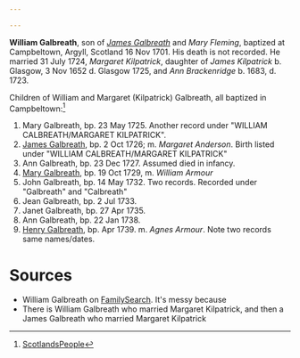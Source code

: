 ```yaml
---

---
```


**William Galbreath**, son of [*James Galbreath*](galbreath-james-1672.md) and *Mary Fleming*, baptized at Campbeltown, Argyll, Scotland 16 Nov 1701. His death is not recorded. He married 31 July 1724, *Margaret Kilpatrick*, daughter of *James Kilpatrick* b.  Glasgow, 3 Nov 1652 d. Glasgow 1725, and   *Ann Brackenridge* b. 1683, d. 1723.

Children of William and Margaret (Kilpatrick) Galbreath, all baptized in Campbeltown:[^children]

1. Mary Galbreath, bp. 23 May 1725. Another record under "WILLIAM CALBREATH/MARGARET KILPATRICK".
2. [James Galbreath](galbreath-james-1726.md), bp. 2 Oct 1726; m. *Margaret Anderson*.  Birth listed under "WILLIAM CALBREATH/MARGARET KILPATRICK"
3. Ann Galbreath, bp. 23 Dec 1727. Assumed died in infancy.
4. [Mary Galbreath](galbreath-mary-1729.md), bp. 19 Oct 1729, m. *William Armour*
5. John Galbreath, bp. 14 May 1732. Two records. Recorded under "Galbreath" and "Calbreath"
6. Jean Galbreath, bp. 2 Jul 1733.
7. Janet Galbreath, bp. 27 Apr 1735.
8. Ann Galbreath, bp. 22 Jan 1738.
9. [Henry Galbreath](galbreath-henry-1739.md), bp. Apr 1739. m. *Agnes Armour*. Note two records same names/dates.


# Sources

- William Galbreath on [FamilySearch](https://www.familysearch.org/tree/person/details/G3PJ-SDL).  It's messy because
- There is William Galbreath who married Margaret Kilpatrick, and then a James Galbreath who married Margaret Kilpatrick

[^children]: [ScotlandsPeople](https://www.scotlandspeople.gov.uk/record-results?search_type=people&event=%28B%20OR%20C%20OR%20S%29&record_type%5B0%5D=opr_births&church_type=Old%20Parish%20Registers&dl_cat=church&dl_rec=church-births-baptisms&surname=galbraith&surname_so=syn&forename_so=syn&from_year=1724&to_year=1750&parent_names=galbreath&parent_names_so=fuzzy&parent_name_two=kilpatrick&parent_name_two_so=fuzzy&county=ARGYLL&record=Church%20of%20Scotland%20%28old%20parish%20registers%29%20Roman%20Catholic%20Church%20Other%20churches&rd_real_name%5B0%5D=CAMPBELTOWN%20%28LANDWARD%29%20OR%20CAMPBELTOWN%20%28BURGH%29%20OR%20CAMPBELTOWN&rd_display_name%5B0%5D=CAMPBELTOWN%20%28LANDWARD%29%7CCAMPBELTOWN%20%28BURGH%29%7CCAMPBELTOWN_CAMPBELTOWN&rd_label%5B0%5D=CAMPBELTOWN&rd_name%5B0%5D=CAMPBELTOWN%20%2ALANDWARD%2A%20OR%20CAMPBELTOWN%20%2ABURGH%2A%20OR%20CAMPBELTOWN&sort=asc&order=Date&field=year)
